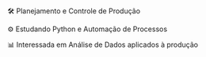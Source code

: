  🛠️ Planejamento e Controle de Produção
 
 ⚙️ Estudando Python e Automação de Processos
 
 📊 Interessada em Análise de Dados aplicados à produção


